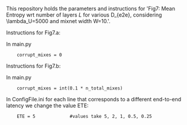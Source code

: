 This repository holds the parameters and instructions for 'Fig7: Mean Entropy wrt number of layers $L$ for various D_{e2e}, considering \lambda_U=5000 and mixnet width W=10.'.


Instructions for Fig7.a:

In main.py

        corrupt_mixes = 0

Instructions for Fig7.b:

In main.py
        
        corrupt_mixes = int(0.1 * n_total_mixes)

    
In ConfigFile.ini for each line that corresponds to a different end-to-end latency we change the value ETE:

        ETE = 5             #values take 5, 2, 1, 0.5, 0.25